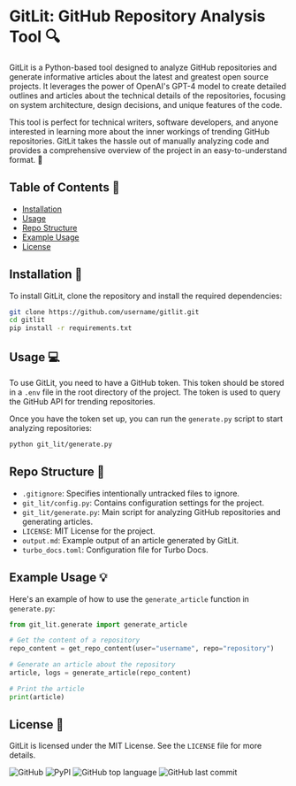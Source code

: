 # GitLit: GitHub Repository Analysis Tool :mag:

GitLit is a Python-based tool designed to analyze GitHub repositories and generate informative articles about the latest and greatest open source projects. It leverages the power of OpenAI's GPT-4 model to create detailed outlines and articles about the technical details of the repositories, focusing on system architecture, design decisions, and unique features of the code.

This tool is perfect for technical writers, software developers, and anyone interested in learning more about the inner workings of trending GitHub repositories. GitLit takes the hassle out of manually analyzing code and provides a comprehensive overview of the project in an easy-to-understand format. :book:

## Table of Contents :bookmark_tabs:
- [Installation](#installation)
- [Usage](#usage)
- [Repo Structure](#repo-structure)
- [Example Usage](#example-usage)
- [License](#license)

## Installation :floppy_disk:

To install GitLit, clone the repository and install the required dependencies:

```bash
git clone https://github.com/username/gitlit.git
cd gitlit
pip install -r requirements.txt
```

## Usage :computer:

To use GitLit, you need to have a GitHub token. This token should be stored in a `.env` file in the root directory of the project. The token is used to query the GitHub API for trending repositories.

Once you have the token set up, you can run the `generate.py` script to start analyzing repositories:

```bash
python git_lit/generate.py
```

## Repo Structure :file_folder:

- `.gitignore`: Specifies intentionally untracked files to ignore.
- `git_lit/config.py`: Contains configuration settings for the project.
- `git_lit/generate.py`: Main script for analyzing GitHub repositories and generating articles.
- `LICENSE`: MIT License for the project.
- `output.md`: Example output of an article generated by GitLit.
- `turbo_docs.toml`: Configuration file for Turbo Docs.

## Example Usage :bulb:

Here's an example of how to use the `generate_article` function in `generate.py`:

```python
from git_lit.generate import generate_article

# Get the content of a repository
repo_content = get_repo_content(user="username", repo="repository")

# Generate an article about the repository
article, logs = generate_article(repo_content)

# Print the article
print(article)
```

## License :scroll:

GitLit is licensed under the MIT License. See the `LICENSE` file for more details.

![GitHub](https://img.shields.io/github/license/username/gitlit)
![PyPI](https://img.shields.io/pypi/v/gitlit)
![GitHub top language](https://img.shields.io/github/languages/top/username/gitlit)
![GitHub last commit](https://img.shields.io/github/last-commit/username/gitlit)